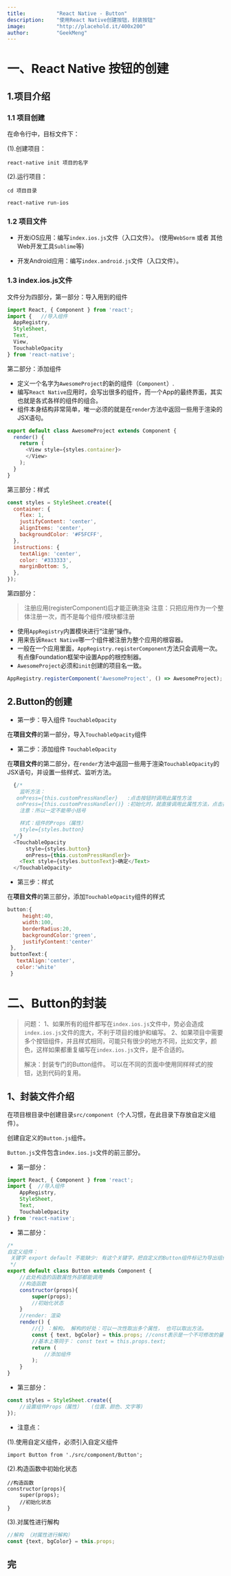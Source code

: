 ```yaml
---
title:          "React Native - Button"
description:    "使用React Native创建按钮，封装按钮"
image:          "http://placehold.it/400x200"
author:         "GeekMeng"
---
```


一、React Native 按钮的创建
===============

1.项目介绍
-------------

### 1.1 项目创建 ###

在命令行中，目标文件下：

(1).创建项目：

`react-native init 项目的名字`

(2).运行项目：

`cd 项目目录`

`react-native run-ios`

### 1.2 项目文件 ###

* 开发iOS应用：编写`index.ios.js`文件（入口文件）。
(使用`WebSorm` 或者 其他Web开发工具`Sublime`等)

* 开发Android应用：编写`index.android.js`文件（入口文件）。

### 1.3 index.ios.js文件 ###

文件分为四部分，第一部分：导入用到的组件

```JavaScript
import React, { Component } from 'react';
import {   //导入组件
  AppRegistry,
  StyleSheet,
  Text,
  View,
  TouchableOpacity    
} from 'react-native';
```

第二部分：添加组件

* 定义一个名字为`AwesomeProject`的新的组件（`Component`）.
* 编写`React Native`应用时，会写出很多的组件，而一个App的最终界面，其实也就是各式各样的组件的组合。
* 组件本身结构非常简单，唯一必须的就是在`render`方法中返回一些用于渲染的JSX语句。

```JavaScript
export default class AwesomeProject extends Component {
  render() {
    return (
      <View style={styles.container}>
      </View>
    );
  }
}
```

第三部分：样式

```JavaScript
const styles = StyleSheet.create({
  container: {
    flex: 1,
    justifyContent: 'center',
    alignItems: 'center',
    backgroundColor: '#F5FCFF',
  },
  instructions: {
    textAlign: 'center',
    color: '#333333',
    marginBottom: 5,
  },
});
```

第四部分：

> 注册应用(registerComponent)后才能正确渲染
> 注意：只把应用作为一个整体注册一次，而不是每个组件/模块都注册

* 使用`AppRegistry`内置模块进行“注册”操作。
* 用来告诉`React Native`哪一个组件被注册为整个应用的根容器。
* 一般在一个应用里面，`AppRegistry.registerComponent`方法只会调用一次。
  有点像Foundation框架中设置App的根控制器。
* `AwesomeProject`必须和`init`创建的项目名一致。

```JavaScript
AppRegistry.registerComponent('AwesomeProject', () => AwesomeProject);
```

2.Button的创建
-------------

* 第一步：导入组件 `TouchableOpacity`    

在**项目文件**的第一部分，导入`TouchableOpacity`组件

* 第二步：添加组件 `TouchableOpacity`

在**项目文件**的第二部分，在`render`方法中返回一些用于渲染`TouchableOpacity`的JSX语句，并设置一些样式、监听方法。

```JavaScript
  {/*
    监听方法：
   onPress={this.customPressHandler}   :点击按钮时调用此属性方法
   onPress={this.customPressHandler()} :初始化时，就直接调用此属性方法，点击按钮不会调用此方法
    注意：所以一定不能带小括号

    样式：组件的Props（属性）
    style={styles.button}
  */}
  <TouchableOpacity
      style={styles.button}
      onPress={this.customPressHandler}>
    <Text style={styles.buttonText}>确定</Text>
  </TouchableOpacity>
```

* 第三步：样式

在**项目文件**的第三部分，添加`TouchableOpacity`组件的样式

```JavaScript
button:{
     height:40,
     width:100,
     borderRadius:20,
     backgroundColor:'green',
     justifyContent:'center'
 },
 buttonText:{
   textAlign:'center',
   color:'white'
 }
```

二、Button的封装
===============

>问题：
  1、如果所有的组件都写在`index.ios.js`文件中，势必会造成`index.ios.js`文件的庞大，不利于项目的维护和编写。
  2、如果项目中需要多个按钮组件，并且样式相同，可能只有很少的地方不同，比如文字，颜色，这样如果都重复编写在`index.ios.js`文件，是不合适的。
>
>解决：封装专门的Button组件。
可以在不同的页面中使用同样样式的按钮，达到代码的复用。


1、封装文件介绍
-------------

在项目根目录中创建目录`src/component`（个人习惯，在此目录下存放自定义组件）。

创建自定义的`Button.js`组件。

`Button.js`文件包含`index.ios.js`文件的前三部分。

* 第一部分：

```JavaScript
import React, { Component } from 'react';
import {  //导入组件
    AppRegistry,
    StyleSheet,
    Text,
    TouchableOpacity    
} from 'react-native';
```

* 第二部分：

```JavaScript
/*
自定义组件：
 关键字 export default 不能缺少: 有这个关键字，把自定义的Button组件标记为导出组件，这样Button组件才可以被其它文件所引用。
 */
export default class Button extends Component {
    //此处构造的函数属性外部都能调用
    //构造函数
    constructor(props){
        super(props);
        //初始化状态
    }
    //render: 渲染
    render() {
        //{} ：解构。 解构的好处：可以一次性取出多个属性， 也可以取出方法。
        const { text, bgColor} = this.props; //const表示是一个不可修改的量
        //基本上等同于： const text = this.props.text;
        return (
            //添加组件
        );
    }
}
```

* 第三部分：

```JavaScript
const styles = StyleSheet.create({
    //设置组件Props（属性）   (位置、颜色、文字等)
});
```

* 注意点：

(1).使用自定义组件，必须引入自定义组件

`import Button from './src/component/Button';`

(2).构造函数中初始化状态
```
//构造函数
constructor(props){
    super(props);
    //初始化状态
}
```

(3).对属性进行解构

```JavaScript
//解构 （对属性进行解构）
const {text, bgColor} = this.props;
```




## 完 ##
